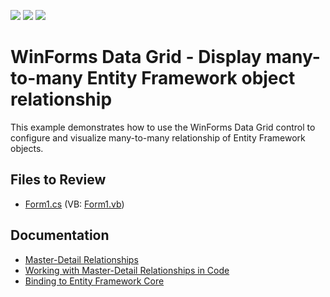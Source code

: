 <!-- default badges list -->
![](https://img.shields.io/endpoint?url=https://codecentral.devexpress.com/api/v1/VersionRange/128627633/13.1.4%2B)
[![](https://img.shields.io/badge/Open_in_DevExpress_Support_Center-FF7200?style=flat-square&logo=DevExpress&logoColor=white)](https://supportcenter.devexpress.com/ticket/details/E2766)
[![](https://img.shields.io/badge/📖_How_to_use_DevExpress_Examples-e9f6fc?style=flat-square)](https://docs.devexpress.com/GeneralInformation/403183)
<!-- default badges end -->

# WinForms Data Grid - Display many-to-many Entity Framework object relationship

This example demonstrates how to use the WinForms Data Grid control to configure and visualize many-to-many relationship of Entity Framework objects.


## Files to Review

* [Form1.cs](./CS/Entities/Form1.cs) (VB: [Form1.vb](./VB/Entities/Form1.vb))


## Documentation

* [Master-Detail Relationships](https://docs.devexpress.com/WindowsForms/3473/controls-and-libraries/data-grid/master-detail-relationships)
* [Working with Master-Detail Relationships in Code](https://docs.devexpress.com/WindowsForms/732/controls-and-libraries/data-grid/master-detail/working-with-master-detail-relationships-in-code)
* [Binding to Entity Framework Core](https://docs.devexpress.com/WindowsForms/118049/common-features/data-binding/binding-to-entity-framework-core)

